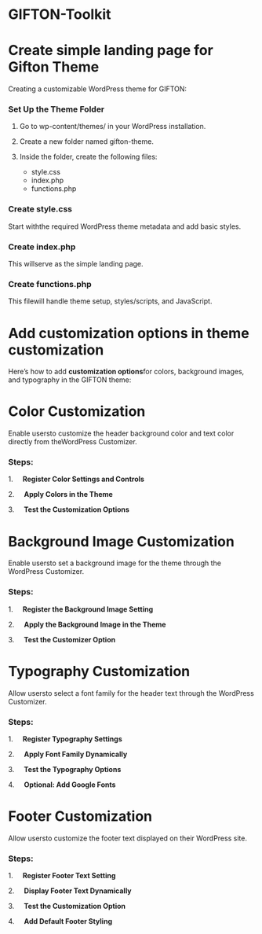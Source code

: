 # GIFTON-Toolkit

Create simple landing page for Gifton Theme
===========================================

Creating a customizable WordPress theme for GIFTON:

### Set Up the Theme Folder

1.  Go to wp-content/themes/ in your WordPress installation.
    

2.  Create a new folder named gifton-theme.
    

3.  Inside the folder, create the following files:

    - style.css
    - index.php
    - functions.php
    

### Create style.css

Start withthe required WordPress theme metadata and add basic styles.

### Create index.php

This willserve as the simple landing page.

### Create functions.php

This filewill handle theme setup, styles/scripts, and JavaScript.

Add customization options in theme customization
================================================

Here’s how to add **customization options**for colors, background images, and typography in the GIFTON theme:

Color Customization
===================

Enable usersto customize the header background color and text color directly from theWordPress Customizer.

### Steps:

1.     **Register Color Settings and Controls**

2.     **Apply Colors in the Theme**

3.     **Test the Customization Options**

Background Image Customization
==============================

Enable usersto set a background image for the theme through the WordPress Customizer.

### Steps:

1.     **Register the Background Image Setting**

2.     **Apply the Background Image in the Theme**

3.     **Test the Customizer Option**

Typography Customization
========================

Allow usersto select a font family for the header text through the WordPress Customizer.

### Steps:

1.     **Register Typography Settings**

2.     **Apply Font Family Dynamically**

3.     **Test the Typography Options**

4.     **Optional: Add Google Fonts**

Footer Customization
====================

Allow usersto customize the footer text displayed on their WordPress site.

### Steps:

1.     **Register Footer Text Setting**

2.     **Display Footer Text Dynamically**

3.     **Test the Customization Option**

4.     **Add Default Footer Styling**